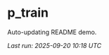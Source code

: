 # p_train

Auto-updating README demo.

<!--START_SECTION:status-->
_Last run: 2025-09-20 10:18 UTC_
<!--END_SECTION:status-->






































































































































































































































































































































































































































































































































































































































































































































